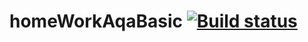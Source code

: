 # homeWorkAqaBasic [![Build status](https://ci.appveyor.com/api/projects/status/6bpia4h69pyx1ejo?svg=true)](https://ci.appveyor.com/project/Anechka2019/homeworkaqabasic-ecd86)

